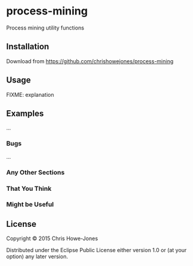 # process-mining

Process mining utility functions

## Installation

Download from https://github.com/chrishowejones/process-mining

## Usage

FIXME: explanation

## Examples

...

### Bugs

...

### Any Other Sections
### That You Think
### Might be Useful

## License

Copyright © 2015 Chris Howe-Jones

Distributed under the Eclipse Public License either version 1.0 or (at
your option) any later version.
